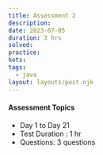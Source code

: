 ```yaml
---
title: Assessment 2
description: 
date: 2023-07-05
duration: 3 hrs
solved: 
practice: 
hots: 
tags:
  - java
layout: layouts/post.njk
---
```



#### Assessment Topics
* Day 1 to Day 21
* Test Duration : 1 hr
* Questions: 3 questions